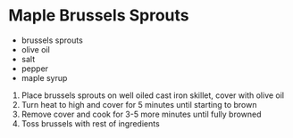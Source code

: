 # Maple Brussels Sprouts

* brussels sprouts
* olive oil
* salt
* pepper
* maple syrup

1. Place brussels sprouts on well oiled cast iron skillet, cover with olive oil
1. Turn heat to high and cover for 5 minutes until starting to brown
1. Remove cover and cook for 3-5 more minutes until fully browned
1. Toss brussels with rest of ingredients
